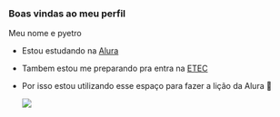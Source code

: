### Boas vindas ao meu perfil 

Meu nome e pyetro

- Estou estudando na [Alura](https://www.alura.com.br)
- Tambem estou me preparando pra entra na [ETEC](https://www.vestibulinhoetec.com.br)
- Por isso estou utilizando esse espaço para fazer a lição da Alura 🙂

  ![](https://media1.tenor.com/m/yolViIZWQuIAAAAC/butt-simpsons.gif)
